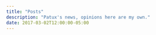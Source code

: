 ```yaml
---
title: "Posts"
description: "Patux's news, opinions here are my own."
date: 2017-03-02T12:00:00-05:00
---
```

